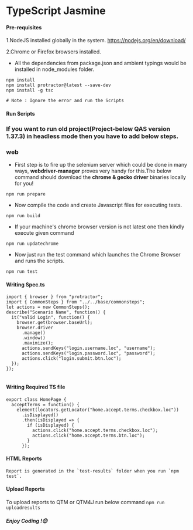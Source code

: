 
# TypeScript Jasmine

#### Pre-requisites
1.NodeJS installed globally in the system.
https://nodejs.org/en/download/

2.Chrome or Firefox browsers installed.

* All the dependencies from package.json and ambient typings would be installed in node_modules folder.
```
npm install
npm install protractor@latest --save-dev
npm install -g tsc
```
``` # Note : Ignore the error and run the Scripts ```


#### Run Scripts

### If you want to run old project(Project-below QAS version 1.37.3) in headless mode then you have to add below steps.

### web
* First step is to fire up the selenium server which could be done in many ways,  **webdriver-manager** proves very handy for this.The below command should download the **chrome & gecko driver** binaries locally for you!

```
npm run prepare
```

* Now compile the code and create Javascript files for executing tests.
```
npm run build
```


* If your machine's chrome browser version is not latest one then kindly execute given command

```
npm run updatechrome
```


* Now just run the test command which launches the Chrome Browser and runs the scripts.
```
npm run test
```

#### Writing Spec.ts
```
import { browser } from "protractor";
import { CommonSteps } from "../../base/commonsteps";
let actions = new CommonSteps();
describe("Scenario Name", function() {
  it("valid Login", function() {
    browser.get(browser.baseUrl);
    browser.driver
      .manage()
      .window()
      .maximize();
      actions.sendKeys("login.username.loc", "username");
      actions.sendKeys("login.password.loc", "password");
      actions.click("login.submit.btn.loc");
  });
});


```
#### Writing Required TS file
```
export class HomePage {
  acceptTerms = function() {
    element(locators.getLocator("home.accept.terms.checkbox.loc"))
      .isDisplayed()
      .then(isDisplayed => {
        if (isDisplayed) {
          actions.click("home.accept.terms.checkbox.loc");
          actions.click("home.accept.terms.btn.loc");
        }
      });

```
#### HTML Reports
```
Report is generated in the `test-results` folder when you run `npm test`.
```

#### Upload Reports
To upload reports to QTM or QTM4J run below command
`npm run uploadresults`

##### Enjoy Coding !😊
